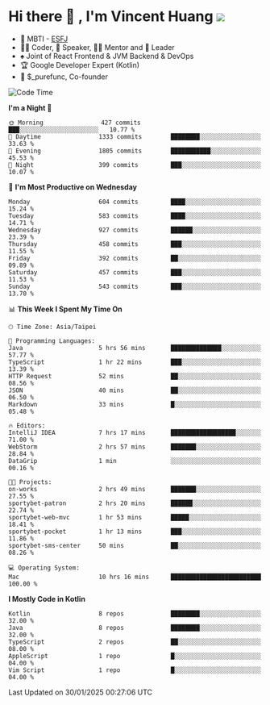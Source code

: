 # Hi there 👋 , I'm Vincent Huang ![](https://komarev.com/ghpvc/?username=Jian-Min-Huang)
- 👀 MBTI - [ESFJ](https://www.16personalities.com/esfj-personality)
- 👨‍💻 Coder, 🎤 Speaker, 👨‍🏫 Mentor and 🚀 Leader
- ♠️ Joint of React Frontend & JVM Backend & DevOps
- 🏆 Google Developer Expert (Kotlin)
- 💼 $_purefunc, Co-founder

<!--START_SECTION:waka-->
![Code Time](http://img.shields.io/badge/Code%20Time-4%2C887%20hrs%2054%20mins-blue)

**I'm a Night 🦉** 

```text
🌞 Morning                427 commits         ███░░░░░░░░░░░░░░░░░░░░░░   10.77 % 
🌆 Daytime                1333 commits        ████████░░░░░░░░░░░░░░░░░   33.63 % 
🌃 Evening                1805 commits        ███████████░░░░░░░░░░░░░░   45.53 % 
🌙 Night                  399 commits         ███░░░░░░░░░░░░░░░░░░░░░░   10.07 % 
```
📅 **I'm Most Productive on Wednesday** 

```text
Monday                   604 commits         ████░░░░░░░░░░░░░░░░░░░░░   15.24 % 
Tuesday                  583 commits         ████░░░░░░░░░░░░░░░░░░░░░   14.71 % 
Wednesday                927 commits         ██████░░░░░░░░░░░░░░░░░░░   23.39 % 
Thursday                 458 commits         ███░░░░░░░░░░░░░░░░░░░░░░   11.55 % 
Friday                   392 commits         ██░░░░░░░░░░░░░░░░░░░░░░░   09.89 % 
Saturday                 457 commits         ███░░░░░░░░░░░░░░░░░░░░░░   11.53 % 
Sunday                   543 commits         ███░░░░░░░░░░░░░░░░░░░░░░   13.70 % 
```


📊 **This Week I Spent My Time On** 

```text
🕑︎ Time Zone: Asia/Taipei

💬 Programming Languages: 
Java                     5 hrs 56 mins       ██████████████░░░░░░░░░░░   57.77 % 
TypeScript               1 hr 22 mins        ███░░░░░░░░░░░░░░░░░░░░░░   13.39 % 
HTTP Request             52 mins             ██░░░░░░░░░░░░░░░░░░░░░░░   08.56 % 
JSON                     40 mins             ██░░░░░░░░░░░░░░░░░░░░░░░   06.50 % 
Markdown                 33 mins             █░░░░░░░░░░░░░░░░░░░░░░░░   05.48 % 

🔥 Editors: 
IntelliJ IDEA            7 hrs 17 mins       ██████████████████░░░░░░░   71.00 % 
WebStorm                 2 hrs 57 mins       ███████░░░░░░░░░░░░░░░░░░   28.84 % 
DataGrip                 1 min               ░░░░░░░░░░░░░░░░░░░░░░░░░   00.16 % 

🐱‍💻 Projects: 
on-works                 2 hrs 49 mins       ███████░░░░░░░░░░░░░░░░░░   27.55 % 
sportybet-patron         2 hrs 20 mins       ██████░░░░░░░░░░░░░░░░░░░   22.74 % 
sportybet-web-mvc        1 hr 53 mins        █████░░░░░░░░░░░░░░░░░░░░   18.41 % 
sportybet-pocket         1 hr 13 mins        ███░░░░░░░░░░░░░░░░░░░░░░   11.86 % 
sportybet-sms-center     50 mins             ██░░░░░░░░░░░░░░░░░░░░░░░   08.26 % 

💻 Operating System: 
Mac                      10 hrs 16 mins      █████████████████████████   100.00 % 
```

**I Mostly Code in Kotlin** 

```text
Kotlin                   8 repos             ████████░░░░░░░░░░░░░░░░░   32.00 % 
Java                     8 repos             ████████░░░░░░░░░░░░░░░░░   32.00 % 
TypeScript               2 repos             ██░░░░░░░░░░░░░░░░░░░░░░░   08.00 % 
AppleScript              1 repo              █░░░░░░░░░░░░░░░░░░░░░░░░   04.00 % 
Vim Script               1 repo              █░░░░░░░░░░░░░░░░░░░░░░░░   04.00 % 
```




 Last Updated on 30/01/2025 00:27:06 UTC
<!--END_SECTION:waka-->
